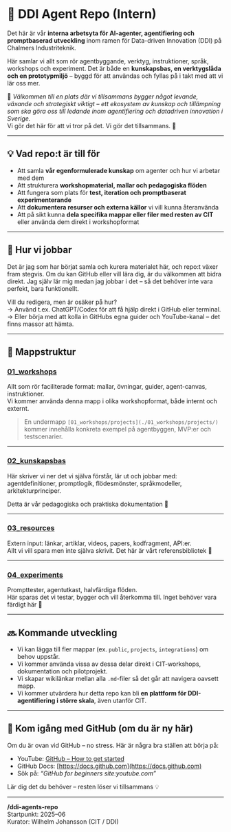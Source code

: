 # 🧠 DDI Agent Repo (Intern)

Det här är vår **interna arbetsyta för AI-agenter, agentifiering och promptbaserad utveckling** inom ramen för Data-driven Innovation (DDI) på Chalmers Industriteknik.

Här samlar vi allt som rör agentbyggande, verktyg, instruktioner, språk, workshops och experiment. Det är både en **kunskapsbas, en verktygslåda och en prototypmiljö** – byggd för att användas och fyllas på i takt med att vi lär oss mer.

📍 *Välkommen till en plats där vi tillsammans bygger något levande, växande och strategiskt viktigt – ett ekosystem av kunskap och tillämpning som ska göra oss till ledande inom agentifiering och datadriven innovation i Sverige.*  
Vi gör det här för att vi tror på det. Vi gör det tillsammans. 🚀

---

## 💡 Vad repo:t är till för

- Att samla **vår egenformulerade kunskap** om agenter och hur vi arbetar med dem
- Att strukturera **workshopmaterial, mallar och pedagogiska flöden**
- Att fungera som plats för **test, iteration och promptbaserat experimenterande**
- Att **dokumentera resurser och externa källor** vi vill kunna återanvända
- Att på sikt kunna **dela specifika mappar eller filer med resten av CIT** eller använda dem direkt i workshopformat

---

## 🔧 Hur vi jobbar

Det är jag som har börjat samla och kurera materialet här, och repo:t växer fram stegvis. Om du kan GitHub eller vill lära dig, är du välkommen att bidra direkt. Jag själv lär mig medan jag jobbar i det – så det behöver inte vara perfekt, bara funktionellt.

Vill du redigera, men är osäker på hur?  
→ Använd t.ex. ChatGPT/Codex för att få hjälp direkt i GitHub eller terminal.  
→ Eller börja med att kolla in GitHubs egna guider och YouTube-kanal – det finns massor att hämta.

---

## 📁 Mappstruktur

### [01_workshops](./01_workshops/)
Allt som rör faciliterade format: mallar, övningar, guider, agent-canvas, instruktioner.  
Vi kommer använda denna mapp i olika workshopformat, både internt och externt.

> En undermapp `[01_workshops/projects](./01_workshops/projects/)` kommer innehålla konkreta exempel på agentbyggen, MVP:er och testscenarier.

---

### [02_kunskapsbas](./02_kunskapsbas/)
Här skriver vi ner det vi själva förstår, lär ut och jobbar med:  
agentdefinitioner, promptlogik, flödesmönster, språkmodeller, arkitekturprinciper.

Detta är vår pedagogiska och praktiska dokumentation 📘

---

### [03_resources](./03_resources/)
Extern input: länkar, artiklar, videos, papers, kodfragment, API:er.  
Allt vi vill spara men inte själva skrivit. Det här är vårt referensbibliotek 🔗

---

### [04_experiments](./04_experiments/)
Prompttester, agentutkast, halvfärdiga flöden.  
Här sparas det vi testar, bygger och vill återkomma till. Inget behöver vara färdigt här 🔬

---

## 🔜 Kommande utveckling

- Vi kan lägga till fler mappar (ex. `public`, `projects`, `integrations`) om behov uppstår.
- Vi kommer använda vissa av dessa delar direkt i CIT-workshops, dokumentation och pilotprojekt.
- Vi skapar wikilänkar mellan alla `.md`-filer så det går att navigera oavsett mapp.
- Vi kommer utvärdera hur detta repo kan bli **en plattform för DDI-agentifiering i större skala**, även utanför CIT.

---

## 🎥 Kom igång med GitHub (om du är ny här)

Om du är ovan vid GitHub – no stress. Här är några bra ställen att börja på:

- YouTube: [GitHub – How to get started](https://www.youtube.com/github)
- GitHub Docs: [https://docs.github.com](https://docs.github.com)
- Sök på: *“GitHub for beginners site:youtube.com”*

Lär dig det du behöver – resten löser vi tillsammans 💡

---

**/ddi-agents-repo**  
Startpunkt: 2025–06  
Kurator: Wilhelm Johansson (CIT / DDI)  